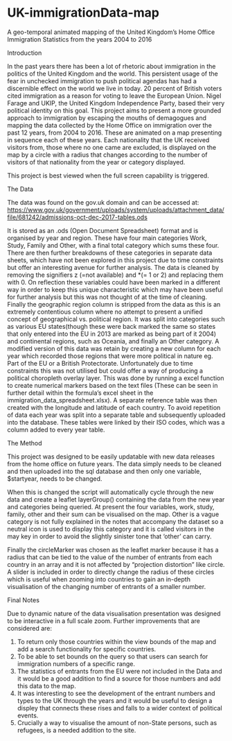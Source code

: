 # UK-immigrationData-map
A geo-temporal animated mapping of the United Kingdom’s Home Office Immigration Statistics from the years 2004 to 2016

Introduction

In the past years there has been a lot of rhetoric about immigration in the politics of the United Kingdom and the world. This persistent usage of the fear in unchecked immigration to push political agendas has had a discernible effect on the world we live in today.  20 percent of British voters cited immigration as a reason for voting to leave the European Union. Nigel Farage and UKIP, the United Kingdom Independence Party, based their very political identity on this goal. This project aims to present a more grounded approach to immigration by escaping the mouths of demagogues and mapping the data collected by the Home Office on immigration over the past 12 years, from 2004 to 2016. These are animated on a map presenting in sequence each of these years. Each nationality that the UK received visitors from, those where no one came are excluded, is displayed on the map by a circle with a radius that changes according to the number of visitors of that nationality from the year or category displayed.

This project is best viewed when the full screen capability is triggered.

The Data

The data was found on the gov.uk domain and can be accessed at:
https://www.gov.uk/government/uploads/system/uploads/attachment_data/file/681242/admissions-oct-dec-2017-tables.ods

It is stored as an .ods (Open Document Spreadsheet) format and is organised by year and region. These have four main categories Work, Study, Family and Other, with a final total category which sums these four. There are then further breakdowns of these categories in separate data sheets, which have not been explored in this project due to time constraints but offer an interesting avenue for further analysis. The data is cleaned by removing the signifiers z (=not available) and *(= 1 or 2) and replacing them with 0. On reflection these variables could have been marked in a different way in order to keep this unique characteristic which may have been useful for further analysis but this was not thought of at the time of cleaning. Finally the geographic region column is stripped from the data as this is an extremely contentious column where no attempt to present a unified concept of geographical vs. political region. It was split into categories such as various EU states(though these were back marked the same so states that only entered into the EU in 2013 are marked as being part of it 2004) and continental regions, such as Oceania, and finally an Other category. A modified version of this data was retain by creating a new column for each year which recorded those regions that were more political in nature eg. Part of the EU or a British Protectorate. Unfortunately due to time constraints this was not utilised but could offer a way of producing a political choropleth overlay layer. This was done by running a excel function to create numerical markers based on the text files (These can be seen in further detail within the formula’s excel sheet in the immigration_data_spreadsheet.xlsx).
A separate reference table was then created with the longitude and latitude of each country. To avoid repetition of data each year was split into a separate table and subsequently uploaded into the database. These tables were linked by their ISO codes, which was a column added to every year table.

The Method

This project was designed to be easily updatable with new data releases from the home office on future years. The data simply needs to be cleaned and then uploaded into the sql database and then only one variable, $startyear, needs to be changed.

When this is changed the script will automatically cycle through the new data and create a leaflet layerGroup() containing the data from the new year and categories being queried. At present the four variables, work, study, family, other and their sum can be visualised on the map. Other is a vague category is not fully explained in the notes that accompany the dataset so a neutral icon is used to display this category and it is called visitors in the may key in order to avoid the slightly sinister tone that ‘other’ can carry.

Finally the circleMarker was chosen as the leaflet marker because it has a radius that can be tied to the value of the number of entrants from each country in an array and it is not affected by “projection distortion” like circle. A slider is included in order to directly change the radius of these circles which is useful when zooming into countries to gain an in-depth visualisation of the changing number of entrants of a smaller number.

Final Notes

Due to dynamic nature of the data visualisation presentation was designed to be interactive in a full scale zoom. Further improvements that are considered are:
  1) To return only those countries within the view bounds of the map and add a search functionality for specific countries. 
  2) To be able to set bounds on the query so that users can search for immigration numbers of a specific range.
  3) The statistics of entrants from the EU were not included in the Data and it would be a good addition to find a source for those          numbers and add this data to the map. 
  4) It was interesting to see the development of the entrant numbers and types to the UK through the years and it would be useful to        design a displey that connects these rises and falls to a wider context of political events. 
  5) Crucially a way to visualise the amount of non-State persons, such as refugees, is a needed addition to the site.
